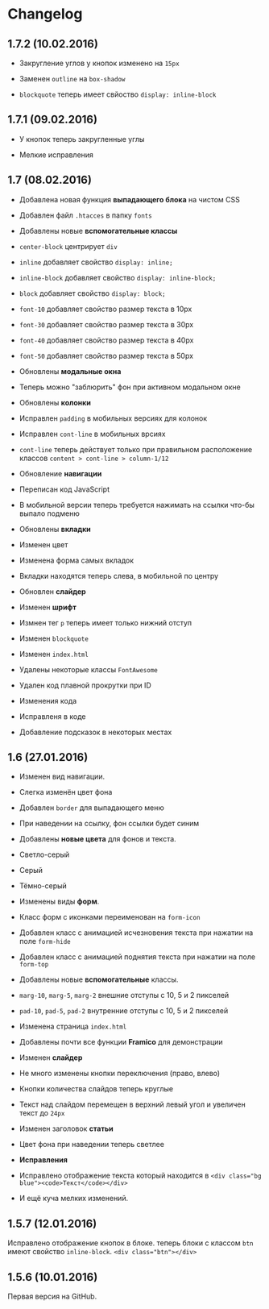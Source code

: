 # Changelog

## 1.7.2 (10.02.2016)

- Закругление углов у кнопок изменено на `15px`

- Заменен `outline` на `box-shadow`

- `blockquote` теперь имеет свйоство `display: inline-block`

## 1.7.1 (09.02.2016)

- У кнопок теперь закругленные углы

- Мелкие исправления

## 1.7 (08.02.2016)

- Добавлена новая функция **выпадающего блока** на чистом CSS

- Добавлен файл `.htacces` в папку `fonts`

- Добавлены новые **вспомогательные классы**
 - `center-block` центрирует `div`
 - `inline` добавляет свойство `display: inline;`
 - `inline-block` добавляет свойство `display: inline-block;`
 - `block` добавляет свойство `display: block;`

 - `font-10` добавляет свойство размер текста в 10px
 - `font-30` добавляет свойство размер текста в 30px
 - `font-40` добавляет свойство размер текста в 40px
 - `font-50` добавляет свойство размер текста в 50px

- Обновлены **модальные окна**
 - Теперь можно "заблюрить" фон при активном модальном окне

- Обновлены **колонки**
 - Исправлен `padding` в мобильных версиях для колонок
 - Исправлен `cont-line` в мобильных врсиях
 - `cont-line` теперь действует только при правильном расположение классов `content > cont-line > column-1/12`

- Обновление **навигации**
 - Переписан код JavaScript
 - В мобильной версии теперь требуется нажимать на ссылки что-бы выпало подменю

- Обновлены **вкладки**
 - Изменен цвет
 - Изменена форма самых вкладок
 - Вкладки находятся теперь слева, в мобильной по центру

- Обновлен **слайдер**

- Изменен **шрифт**

- Измнен тег `p` теперь имеет только нижний отступ

- Изменен `blockquote`

- Изменен `index.html`

- Удалены некоторые классы `FontAwesome`

- Удален код плавной прокрутки при ID

- Изменения кода
 - Исправленя в коде
 - Добавление подсказок в некоторых местах

## 1.6 (27.01.2016)

- Изменен вид навигации.
 - Слегка изменён цвет фона
 - Добавлен `border` для выпадающего меню
 - При наведении на ссылку, фон ссылки будет синим

- Добавлены **новые цвета** для фонов и текста.
 - Светло-серый
 - Серый
 - Тёмно-серый

- Изменены виды **форм**.
 - Класс форм с иконками переименован на `form-icon`
 - Добавлен класс с анимацией исчезновения текста при нажатии на поле `form-hide`
 - Добавлен класс с анимацией поднятия текста при нажатии на поле `form-top`

- Добавлены новые **вспомогательные** классы.
 - `marg-10`, `marg-5`, `marg-2` внешние отступы с 10, 5 и 2 пикселей
 - `pad-10`, `pad-5`, `pad-2` внутренние отступы с 10, 5 и 2 пикселей

- Изменена страница `index.html`
 - Добавлены почти все функции **Framico** для демонстрации

- Изменен **слайдер**
 - Не много изменены кнопки переключения (право, влево)
 - Кнопки количества слайдов теперь круглые
 - Текст над слайдом перемещен в верхний левый угол и увеличен текст до `24px`

- Изменен заголовок **статьи**
 - Цвет фона при наведении теперь светлее

- **Исправления**
 - Исправлено отображение текста который находится в ```<div class="bg blue"><code>Текст</code></div>```
 - И ещё куча мелких изменений.

## 1.5.7 (12.01.2016)

Исправлено отображение кнопок в блоке. теперь блоки с классом ```btn``` имеют свойство ```inline-block```.
```<div class="btn"></div>```

## 1.5.6 (10.01.2016)

Первая версия на GitHub.